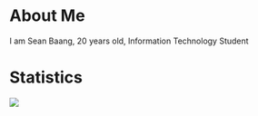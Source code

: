 # About Me
I am Sean Baang, 20 years old, Information Technology Student

# Statistics
<img align="center" src="https://github-readme-stats.vercel.app/api?username=m0L3cul3&theme=tokyonight" />